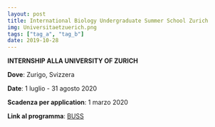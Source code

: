 ```yaml
---
layout: post
title: International Biology Undergraduate Summer School Zurich
img: Universitaetzuerich.png
tags: ["tag_a", "tag_b"]
date: 2019-10-28
---
```


**INTERNSHIP ALLA UNIVERSITY OF ZURICH**

**Dove**: Zurigo, Svizzera

**Date**: 1 luglio - 31 agosto 2020

**Scadenza per application**: 1 marzo 2020

**Link al programma**: [BUSS](https://www.biologie.uzh.ch/de/Studium/UndergraduateSummerSchool.html) 

